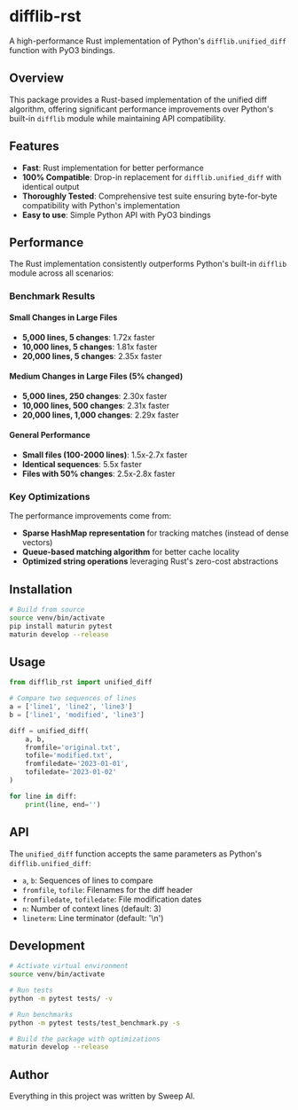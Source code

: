 # difflib-rst

A high-performance Rust implementation of Python's `difflib.unified_diff` function with PyO3 bindings.

## Overview

This package provides a Rust-based implementation of the unified diff algorithm, offering significant performance improvements over Python's built-in `difflib` module while maintaining API compatibility.

## Features

- **Fast**: Rust implementation for better performance
- **100% Compatible**: Drop-in replacement for `difflib.unified_diff` with identical output
- **Thoroughly Tested**: Comprehensive test suite ensuring byte-for-byte compatibility with Python's implementation
- **Easy to use**: Simple Python API with PyO3 bindings

## Performance

The Rust implementation consistently outperforms Python's built-in `difflib` module across all scenarios:

### Benchmark Results

#### Small Changes in Large Files
- **5,000 lines, 5 changes**: 1.72x faster
- **10,000 lines, 5 changes**: 1.81x faster  
- **20,000 lines, 5 changes**: 2.35x faster

#### Medium Changes in Large Files (5% changed)
- **5,000 lines, 250 changes**: 2.30x faster
- **10,000 lines, 500 changes**: 2.31x faster
- **20,000 lines, 1,000 changes**: 2.29x faster

#### General Performance
- **Small files (100-2000 lines)**: 1.5x-2.7x faster
- **Identical sequences**: 5.5x faster
- **Files with 50% changes**: 2.5x-2.8x faster

### Key Optimizations

The performance improvements come from:
- **Sparse HashMap representation** for tracking matches (instead of dense vectors)
- **Queue-based matching algorithm** for better cache locality
- **Optimized string operations** leveraging Rust's zero-cost abstractions

## Installation

```bash
# Build from source
source venv/bin/activate
pip install maturin pytest
maturin develop --release
```

## Usage

```python
from difflib_rst import unified_diff

# Compare two sequences of lines
a = ['line1', 'line2', 'line3']
b = ['line1', 'modified', 'line3']

diff = unified_diff(
    a, b,
    fromfile='original.txt',
    tofile='modified.txt',
    fromfiledate='2023-01-01',
    tofiledate='2023-01-02'
)

for line in diff:
    print(line, end='')
```

## API

The `unified_diff` function accepts the same parameters as Python's `difflib.unified_diff`:

- `a`, `b`: Sequences of lines to compare
- `fromfile`, `tofile`: Filenames for the diff header
- `fromfiledate`, `tofiledate`: File modification dates
- `n`: Number of context lines (default: 3)
- `lineterm`: Line terminator (default: '\n')

## Development

```bash
# Activate virtual environment
source venv/bin/activate

# Run tests
python -m pytest tests/ -v

# Run benchmarks
python -m pytest tests/test_benchmark.py -s

# Build the package with optimizations
maturin develop --release
```

## Author

Everything in this project was written by Sweep AI.